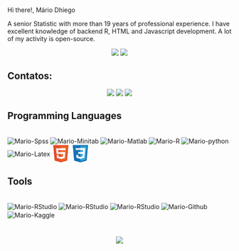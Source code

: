 
# 
Hi there!, Mário Dhiego 

A senior Statistic with more than 19 years of professional experience. I have excellent knowledge of backend R, HTML and Javascript development. A lot of my activity is open-source.

<p align='center'>
   <a href="https://github-readme-stats.vercel.app/api?username=MarioDhiego&show_icons=true&count_private=true">
       <img height= 180 src="https://github-readme-stats.vercel.app/api?username=MarioDhiego&show_icons=true&count_private=true"/></a>
   <a href="https://github.com/MarioDhiego/github-readme-stats">
       <img height= 180 src="https://github-readme-stats.vercel.app/api/top-langs/?username=MarioDhiego&layout=compact"/></a>
</p>

## Contatos:

<div>
<p align='center'>
<a href="https://instagram.com/dhiego_valente/" target="_blank"><img loading="lazy" src="https://img.shields.io/badge/-Instagram-%23E4405F?style=for-the-badge&logo=instagram&logoColor=white" target="_blank"></a>
<a href = "mailto:diego.vatente@gmail.com"><img loading="lazy" src="https://img.shields.io/badge/Gmail-D14836?style=for-the-badge&logo=gmail&logoColor=white" target="_blank"></a>
<a href="https://br.linkedin.com/in/mario-diego-rocha-valente-6bb892254/" target="_blank"><img loading="lazy" src="https://img.shields.io/badge/-LinkedIn-%230077B5?style=for-the-badge&logo=linkedin&logoColor=white" target="_blank"></a>   
</p>
</div>


## Programming Languages

<div style="display: inline_block"><br>
<img align="center" alt="Mario-Spss" height="40" width="40" src="https://cdn.jsdelivr.net/gh/devicons/devicon/icons/spss/spss-plain.svg"/>
<img align="center" alt="Mario-Minitab" height="40" width="40" src="https://cdn.jsdelivr.net/gh/devicons/devicon/icons/minitab/minitab-original.svg"/>
<img align="center" alt="Mario-Matlab" height="40" width="40" src="https://cdn.jsdelivr.net/gh/devicons/devicon/icons/matlab/matlab-original.svg"/>
<img align="center" alt="Mario-R" height="40" width="40" src="https://cdn.jsdelivr.net/gh/devicons/devicon/icons/r/r-original.svg"/>
<img align="center" alt="Mario-python" height="40" width="40" src="https://cdn.jsdelivr.net/gh/devicons/devicon/icons/python/python-original-wordmark.svg"/>
<img align="center" alt="Mario-Latex" height="40" width="40" src="https://cdn.jsdelivr.net/gh/devicons/devicon/icons/latex/latex-original.svg"/>
<img align="center" alt="Mario-HTML" height="40" width="40" src="https://raw.githubusercontent.com/devicons/devicon/master/icons/html5/html5-original.svg"/>
<img align="center" alt="Mario-CSS" height="40" width="40" src="https://raw.githubusercontent.com/devicons/devicon/master/icons/css3/css3-original.svg"/>
</div>

 ## Tools
 
<div style="display: inline_block"><br>
<img align="center" alt="Mario-RStudio" height="40" width="40" src="https://cdn.jsdelivr.net/gh/devicons/devicon/icons/rstudio/rstudio-original.svg"/>
 <img align="center" alt="Mario-RStudio" height="40" width="40" src="https://cdn.jsdelivr.net/gh/devicons/devicon/icons/vscode/vscode-original-wordmark.svg" />
<img align="center" alt="Mario-RStudio" height="40" width="40" src="https://cdn.jsdelivr.net/gh/devicons/devicon/icons/jupyter/jupyter-original-wordmark.svg" />
 <img align="center" alt="Mario-Github" height="40" width="40" src="https://cdn.jsdelivr.net/gh/devicons/devicon/icons/github/github-original-wordmark.svg" />
<img align="center" alt="Mario-Kaggle" height="40" width="40" src="https://cdn.jsdelivr.net/gh/devicons/devicon/icons/kaggle/kaggle-original-wordmark.svg" />
  
   ##



<div align="center" style="margin: 40px 0">
   <a href="https://github.com/MarioDhiego/github-profile-views-counter">
       <img width="175px" src="https://komarev.com/ghpvc/?username=MarioDhiego&color=DE002D">
   </a>
</div>










